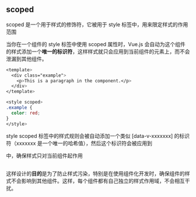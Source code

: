 ## scoped

scoped 是一个用于样式的修饰符，它被用于 style 标签中，用来限定样式的作用范围

当你在一个组件的 style 标签中使用 scoped 属性时，Vue.js 会自动为这个组件的样式添加一个**唯一的标识符**，这样样式就只会应用到当前组件的元素上，而不会泄漏到其他组件。

```css
<template>
  <div class="example">
    <p>This is a paragraph in the component.</p>
  </div>
</template>

<style scoped>
.example {
  color: red;
}
</style>
```

style scoped 标签中的样式规则会被自动添加一个类似 [data-v-xxxxxxx] 的标识符（xxxxxxx 是一个唯一的哈希值），然后这个标识符会被应用到 <div class="example"> 中，确保样式只对当前组件起作用

##

这样设计的**目的**是为了防止样式污染，特别是在使用组件化开发时，确保组件的样式不会影响到其他组件。这样，每个组件都有自己独立的样式作用域，不会相互干扰。
